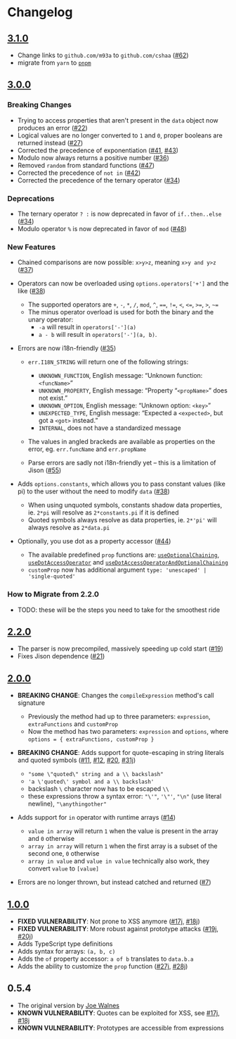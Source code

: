 # Changelog

## [3.1.0](https://github.com/cshaa/filtrex/releases/tag/v3.1.0)
 * Change links to `github.com/m93a` to `github.com/cshaa` ([#62](https://github.com/cshaa/filtrex/pull/62))
 * migrate from `yarn` to [`pnpm`](https://pnpm.io/)

## [3.0.0](https://github.com/cshaa/filtrex/releases/tag/v3.0.0)
### Breaking Changes
 * Trying to access properties that aren't present in the `data` object now produces an error ([#22](https://github.com/cshaa/filtrex/issues/22))
 * Logical values are no longer converted to `1` and `0`, proper booleans are returned instead ([#27](https://github.com/cshaa/filtrex/issues/27))
 * Corrected the precedence of exponentiation ([#41](https://github.com/cshaa/filtrex/issues/41), [#43](https://github.com/cshaa/filtrex/issues/43))
 * Modulo now always returns a positive number ([#36](https://github.com/cshaa/filtrex/issues/36))
 * Removed `random` from standard functions ([#47](https://github.com/cshaa/filtrex/issues/47))
 * Corrected the precedence of `not in` ([#42](https://github.com/cshaa/filtrex/issues/42))
 * Corrected the precedence of the ternary operator ([#34](https://github.com/cshaa/filtrex/issues/34#issuecomment-866426918))

 ### Deprecations
 * The ternary operator `? :` is now deprecated in favor of `if..then..else` ([#34](https://github.com/cshaa/filtrex/issues/34))
 * Modulo operator `%` is now deprecated in favor of `mod` ([#48](https://github.com/cshaa/filtrex/issues/48))

### New Features
 * Chained comparisons are now possible: `x>y>z`, meaning `x>y and y>z` ([#37](https://github.com/cshaa/filtrex/issues/37))

 * Operators can now be overloaded using `options.operators['+']` and the like ([#38](https://github.com/cshaa/filtrex/issues/30))
   * The supported operators are `+`, `-`, `*`, `/`, `mod`, `^`, `==`, `!=`, `<`, `<=`, `>=`, `>`, `~=`
   * The minus operator overload is used for both the binary and the unary operator:
     * `-a` will result in `operators['-'](a)`
     * `a - b` will result in `operators['-'](a, b)`.

 * Errors are now i18n-friendly ([#35](https://github.com/cshaa/filtrex/issues/35))
   * `err.I18N_STRING` will return one of the following strings:
     * `UNKNOWN_FUNCTION`, English message: “Unknown function: `<funcName>`”
     * `UNKNOWN_PROPERTY`, English message: “Property “`<propName>`” does not exist.”
     * `UNKNOWN_OPTION`, English message: “Unknown option: `<key>`”
     * `UNEXPECTED_TYPE`, English message: “Expected a `<expected>`, but got a `<got>` instead.”
     * `INTERNAL`, does not have a standardized message

   * The values in angled brackeds are available as properties on the error, eg. `err.funcName` and `err.propName`
   * Parse errors are sadly not i18n-friendly yet – this is a limitation of Jison ([#55](https://github.com/cshaa/filtrex/issues/55))

 * Adds `options.constants`, which allows you to pass constant values (like pi) to the user without the need to modify `data` ([#38](https://github.com/cshaa/filtrex/issues/38))
   * When using unquoted symbols, constants shadow data properties, ie. `2*pi` will resolve as `2*constants.pi` if it is defined
   * Quoted symbols always resolve as data properties, ie. `2*'pi'` will always resolve as `2*data.pi`

 * Optionally, you use dot as a property accessor ([#44](https://github.com/cshaa/filtrex/issues/44#issuecomment-925716818))
   * The available predefined `prop` functions are:  [`useOptionalChaining`](https://github.com/cshaa/filtrex/blob/0d371508b274f78931c990b9ebfa865c9a89b970/src/filtrex.mjs#L121), [`useDotAccessOperator`](https://github.com/cshaa/filtrex/blob/0d371508b274f78931c990b9ebfa865c9a89b970/src/filtrex.mjs#L149) and [`useDotAccessOperatorAndOptionalChaining`](https://github.com/cshaa/filtrex/blob/0d371508b274f78931c990b9ebfa865c9a89b970/src/filtrex.mjs#L189)
   * `customProp` now has additional argument `type: 'unescaped' | 'single-quoted'`

### How to Migrate from 2.2.0
 * TODO: these will be the steps you need to take for the smoothest ride

## [2.2.0](https://github.com/cshaa/filtrex/releases/tag/v2.2.0)
 * The parser is now precompiled, massively speeding up cold start ([#19](https://github.com/cshaa/filtrex/issues/19))
 * Fixes Jison dependence ([#21](https://github.com/cshaa/filtrex/issues/21))

## [2.0.0](https://github.com/cshaa/filtrex/releases/tag/v2.0.0)

 * **BREAKING CHANGE**: Changes the `compileExpression` method's call signature
   * Previously the method had up to three parameters: `expression`, `extraFunctions` and `customProp`
   * Now the method has two parameters: `expression` and `options`, where `options = { extraFunctions, customProp }`

 * **BREAKING CHANGE**: Adds support for quote-escaping in string literals and quoted symbols ([#11](https://github.com/cshaa/filtrex/issues/11), [#12](https://github.com/cshaa/filtrex/pull/12), [#20](https://github.com/cshaa/filtrex/issues/20), [#31j](https://github.com/joewalnes/filtrex/issues/31))
   * `"some \"quoted\" string and a \\ backslash"`
   * `'a \'quoted\' symbol and a \\ backslash'`
   * backslash `\` character now has to be escaped `\\`
   * these expressions throw a syntax error: `"\'"`, `'\"'`, `"\n"` (use literal newline), `"\anythingother"`

 * Adds support for `in` operator with runtime arrays ([#14](https://github.com/cshaa/filtrex/issues/14))
   *  `value in array` will return `1` when the value is present in the array and `0` otherwise
   *  `array in array` will return `1` when the first array is a subset of the second one, `0` otherwise
   *  `array in value` and `value in value` technically also work, they convert `value` to `[value]`
 
 * Errors are no longer thrown, but instead catched and returned ([#7](https://github.com/cshaa/filtrex/issues/7))


## [1.0.0](https://github.com/cshaa/filtrex/releases/tag/v1.0.0)
 * **FIXED VULNERABILITY**: Not prone to XSS anymore ([#17j](https://github.com/joewalnes/filtrex/issues/17), [#18j](https://github.com/joewalnes/filtrex/issues/18))
 * **FIXED VULNERABILITY**: More robust against prototype attacks ([#19j](https://github.com/joewalnes/filtrex/pull/19), [#20j](https://github.com/joewalnes/filtrex/pull/20))
 * Adds TypeScript type definitions
 * Adds syntax for arrays: `(a, b, c)`
 * Adds the `of` property accessor: `a of b` translates to `data.b.a`
 * Adds the ability to customize the `prop` function ([#27j](https://github.com/joewalnes/filtrex/issues/27), [#28j](https://github.com/joewalnes/filtrex/pull/28))

## 0.5.4
 * The original version by [Joe Walnes](https://github.com/joewalnes)
 * **KNOWN VULNERABILITY**: Quotes can be exploited for XSS, see [#17j](https://github.com/joewalnes/filtrex/issues/17), [#18j](https://github.com/joewalnes/filtrex/issues/18)
 * **KNOWN VULNERABILITY**: Prototypes are accessible from expressions
